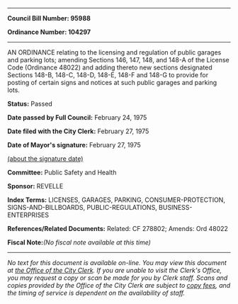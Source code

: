 

********

**Council Bill Number: 95988**
   
**Ordinance Number: 104297**
********

 AN ORDINANCE relating to the licensing and regulation of public garages and parking lots; amending Sections 146, 147, 148, and 148-A of the License Code (Ordinance 48022) and adding thereto new sections designated Sections 148-B, 148-C, 148-D, 148-E, 148-F and 148-G to provide for posting of certain signs and notices at such public garages and parking lots.

**Status:** Passed
   
**Date passed by Full Council:** February 24, 1975
   
**Date filed with the City Clerk:** February 27, 1975
   
**Date of Mayor's signature:** February 27, 1975
   
[(about the signature date)](/~public/approvaldate.htm)
   
   
   
**Committee:** Public Safety and Health
   
**Sponsor:** REVELLE
   
   
**Index Terms:** LICENSES, GARAGES, PARKING, CONSUMER-PROTECTION, SIGNS-AND-BILLBOARDS, PUBLIC-REGULATIONS, BUSINESS-ENTERPRISES

**References/Related Documents:** Related: CF 278802; Amends: Ord 48022

**Fiscal Note:**_(No fiscal note available at this time)_
********

_No text for this document is available on-line. You may view this document at [the Office of the City Clerk](http://www.seattle.gov/leg/clerk/contactUs.htm). If you are unable to visit the Clerk's Office, you may request a copy or scan be made for you by Clerk staff. Scans and copies provided by the Office of the City Clerk are subject to [copy fees](http://clerk.seattle.gov/~public/clerkfees.htm), and the timing of service is dependent on the availability of staff._

